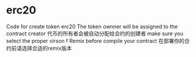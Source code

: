 # erc20
Code for create token erc20
The token ownner will be assigned to the contract creator
代币的所有者会被自动分配给合约的创建者
make sure you select the proper virson f Remix before compile your contract
在部署你的合约前请选择合适的remix版本
